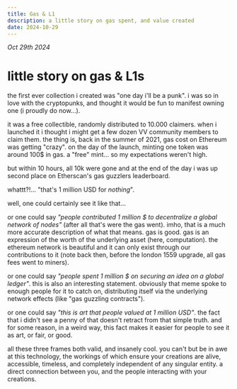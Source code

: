 ```yaml
---
title: Gas & L1
description: a little story on gas spent, and value created
date: 2024-10-29
---
```


*Oct 29th 2024*

# little story on gas & L1s

the first ever collection i created was "one day i'll be a punk".
i was so in love with the cryptopunks, and thought it would be
fun to manifest owning one (i proudly do now...).

it was a free collectible, randomly distributed to 10.000 claimers.
when i launched it i thought i might get a few dozen VV community
members to claim them. the thing is, back in the summer of 2021,
gas cost on Ethereum was getting "crazy". on the day of the launch,
minting one token was around 100$ in gas. a "free" mint...
so my expectations weren't high.

but within 10 hours, all 10k were gone and at the end of the day
i was up second place on Etherscan's gas guzzlers leaderboard.

whattt?!... "that's 1 million USD for *nothing*".

well, one could certainly see it like that...

or one could say
*"people contributed 1 million $ to decentralize a global network of nodes"*
(after all that's were the gas went).
imho, that is a much more accurate description of what that means. gas is good.
gas is an expression of the worth of the underlying asset (here, computation).
the ethereum network is beautiful and it can only exist through our contributions
to it (note back then, before the london 1559 upgrade,
all gas fees went to miners).

or one could say *"people spent 1 million $ on securing an idea on a global ledger"*.
this is also an interesting statement. obviously that meme spoke to enough people
for it to catch on, distributing itself via the underlying network effects
(like "gas guzzling contracts").

or one could say *"this is art that people valued at 1 million USD"*.
the fact that i didn't see a penny of that doesn't retract from that simple truth.
and for some reason, in a weird way, this fact makes it
easier for people to see it as art, or fair, or good.

all these three frames both valid, and insanely cool.
you can't but be in awe at this technology, the workings of which ensure your creations
are alive, accessible, timeless, and completely independent of any singular entity.
a direct connection between you, and the people interacting with your creations.
